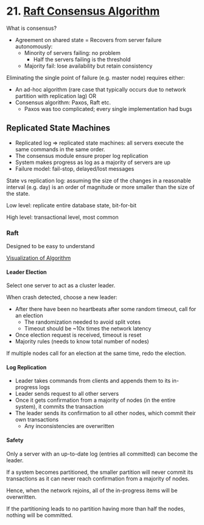 # 21. [Raft Consensus Algorithm](http://raftconsensus.github.io)

What is consensus?

- Agreement on shared state
= Recovers from server failure autonomously:
  - Minority of servers failing: no problem
    - Half the servers failing is the threshold
  - Majority fail: lose availability but retain consistency

Eliminating the single point of failure (e.g. master node) requires either:

- An ad-hoc algorithm (rare case that typically occurs due to network partition with replication lag) OR
- Consensus algorithm: Paxos, Raft etc.
  - Paxos was too complicated; every single implementation had bugs

## Replicated State Machines

- Replicated log => replicated state machines: all servers execute the same commands in the same order.
- The consensus module ensure proper log replication
- System makes progress as log as a majority of servers are up
- Failure model: fail-stop, delayed/lost messages

State vs replication log: assuming the size of the changes in a reasonable interval (e.g. day) is an order of magnitude or more smaller than the size of the state.

Low level: replicate entire database state, bit-for-bit

High level: transactional level, most common

### Raft

Designed to be easy to understand

[Visualization of Algorithm](http://thesecretlivesofdata.com/raft/)

#### Leader Election

Select one server to act as a cluster leader.

When crash detected, choose a new leader:

- After there have been no heartbeats after some random timeout, call for an election
  - The randomization needed to avoid split votes
  - Timeout should be ~10x times the network latency
- Once election request is received, timeout is reset
- Majority rules (needs to know total number of nodes)

If multiple nodes call for an election at the same time, redo the election.

#### Log Replication

- Leader takes commands from clients and appends them to its in-progress logs
- Leader sends request to all other servers
- Once it gets confirmation from a majority of nodes (in the entire system), it commits the transaction
- The leader sends its confirmation to all other nodes, which commit their own transactions
  - Any inconsistencies are overwritten

#### Safety

Only a server with an up-to-date log (entries all committed) can become the leader.

If a system becomes partitioned, the smaller partition will never commit its transactions as it can never reach confirmation from a majority of nodes.

Hence, when the network rejoins, all of the in-progress items will be overwritten.

If the partitioning leads to no partition having more than half the nodes, nothing will be committed.
